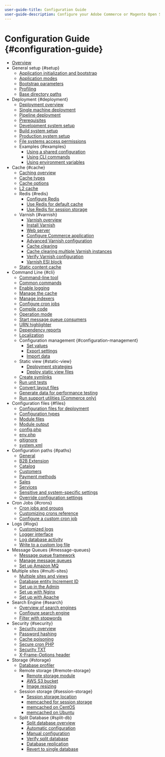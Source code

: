 ```yaml
---
user-guide-title: Configuration Guide
user-guide-description: Configure your Adobe Commerce or Magento Open Source application features and services.
---
```


# Configuration Guide {#configuration-guide}

- [Overview](overview.md)
- General setup {#setup}
  - [Application initialization and bootstrap](bootstrap/initialization.md)
  - [Application modes](bootstrap/application-modes.md)
  - [Bootstrap parameters](bootstrap/set-parameters.md)
  - [Profiling](bootstrap/mage-profiler.md)
  - [Base directory paths](bootstrap/mage-directory.md)
- Deployment {#deployment}
  - [Deployment overview](deployment/overview.md)
  - [Single machine deployment](deployment/single-machine.md)
  - [Pipeline deployment](deployment/technical-details.md)
  - [Prerequisites](deployment/prerequisites.md)
  - [Development system setup](deployment/development-system.md)
  - [Build system setup](deployment/build-system.md)
  - [Production system setup](deployment/production-system.md)
  - [File systems access permissions](deployment/file-system-permissions.md)
  - Examples {#examples}
    - [Using a shared configuration](deployment/example-shared-configuration.md)
    - [Using CLI commands](deployment/example-using-cli.md)
    - [Using environment variables](deployment/example-environment-variables.md)
- Cache {#cache}
  - [Caching overview](cache/caching-overview.md)
  - [Cache types](cache/cache-types.md)
  - [Cache options](cache/cache-options.md)
  - [L2 cache](cache/level-two-cache.md)
  - Redis {#redis}
    - [Configure Redis](cache/config-redis.md)
    - [Use Redis for default cache](cache/redis-pg-cache.md)
    - [Use Redis for session storage](cache/redis-session.md)
  - Varnish {#varnish}
    - [Varnish overview](cache/config-varnish.md)
    - [Install Varnish](cache/config-varnish-install.md)
    - [Web server](cache/config-varnish-server.md)
    - [Configure Commerce application](cache/config-varnish-magento.md)
    - [Advanced Varnish configuration](cache/config-varnish-advanced.md)
    - [Cache clearing](cache/use-varnish-cache.md)
    - [Cache clearing multiple Varnish instances](cache/use-multiple-varnish-cache.md)
    - [Verify Varnish configuration](cache/config-varnish-final.md)
    - [Varnish ESI block](cache/use-varnish-esi.md)
  - [Static content cache](cache/static-content-signing.md)
- Command Line {#cli}
  - [Command-line tool](cli/config-cli.md)
  - [Common commands](cli/common-cli-commands.md)
  - [Enable logging](cli/enable-logging.md)
  - [Manage the cache](cli/manage-cache.md)
  - [Manage indexers](cli/manage-indexers.md)
  - [Configure cron jobs](cli/configure-cron-jobs.md)
  - [Compile code](cli/code-compiler.md)
  - [Operation mode](cli/set-mode.md)
  - [Start message queue consumers](cli/start-message-queues.md)
  - [URN highlighter](cli/urn-highlighter.md)
  - [Dependency reports](cli/dependency-reports.md)
  - [Localization](cli/localization.md)
  - Configuration management {#configuration-management}
    - [Set values](cli/set-configuration-values.md)
    - [Export settings](cli/export-configuration.md)
    - [Import data](cli/import-configuration.md)
  - Static view {#static-view}
    - [Deployment strategies](cli/static-view-file-strategy.md)
    - [Deploy static view files](cli/static-view-file-deployment.md)
  - [Create symlinks](cli/create-symlinks.md)
  - [Run unit tests](cli/unit-tests.md)
  - [Convert layout files](cli/convert-layout-files.md)
  - [Generate data for performance testing](cli/generate-data.md)
  - [Run support utilities (Commerce only)](cli/run-support-utilities.md)
- Configuration files {#files}
  - [Configuration files for deployment](reference/deployment-files.md)
  - [Configuration types](reference/config-create-types.md)
  - [Module files](reference/module-files.md)
  - [Module output](reference/disable-module-output.md)
  - [config.php](reference/config-reference-configphp.md)
  - [env.php](reference/config-reference-envphp.md)
  - [gitignore](reference/config-reference-gitignore.md)
  - [system.xml](reference/config-reference-systemxml.md)
- Configuration paths {#paths}
  - [General](reference/config-reference-general.md)
  - [B2B Extension](reference/config-reference-b2b.md)
  - [Catalog](reference/config-reference-catalog.md)
  - [Customers](reference/config-reference-customers.md)
  - [Payment methods](reference/config-reference-payment.md)
  - [Sales](reference/config-reference-sales.md)
  - [Services](reference/config-reference-services.md)
  - [Sensitive and system-specific settings](reference/config-reference-sens.md)
  - [Override configuration settings](reference/override-config-settings.md)
- Cron Jobs {#crons}
  - [Cron jobs and groups](cron/custom-cron.md)
  - [Customizing crons reference](cron/custom-cron-reference.md)
  - [Configure a custom cron job](cron/custom-cron-tutorial.md)
- Logs {#logs}
  - [Customized logs](logs/custom-logging.md)
  - [Logger interface](logs/logger-interface.md)
  - [Log database activity](logs/database-activity.md)
  - [Write to a custom log file](logs/custom-log-files.md)
- Message Queues {#message-queues}
  - [Message queue framework](queues/message-queue-framework.md)
  - [Manage message queues](queues/manage-message-queues.md)
  - [Set up Amazon MQ](queues/aws-mq.md)
- Multiple sites {#multi-sites}
  - [Multiple sites and views](multi-sites/ms-overview.md)
  - [Database entity Increment ID](multi-sites/change-increment-id.md)
  - [Set up in the Admin](multi-sites/ms-admin.md)
  - [Set up with Nginx](multi-sites/ms-nginx.md)
  - [Set up with Apache](multi-sites/ms-apache.md)
- Search Engine {#search}
  - [Overview of search engines](search/overview-search.md)
  - [Configure search engine](search/configure-search-engine.md)
  - [Filter with stopwords](search/search-stopwords.md)
- Security {#security}
  - [Security overview](security/overview.md)
  - [Password hashing](security/password-hashing.md)
  - [Cache poisoning](security/cache-poisoning.md)
  - [Secure cron PHP](security/secure-cron-php.md)
  - [Security TXT](security/security-txt.md)
  - [X-Frame-Options header](security/xframe-options.md)
- Storage {#storage}
  - [Database profiler](storage/db-profiler.md)
  - Remote storage {#remote-storage}
    - [Remote storage module](remote-storage/remote-storage.md)
    - [AWS S3 bucket](remote-storage/remote-storage-aws-s3.md)
    - [Image resizing](remote-storage/remote-storage-image-resize.md)
  - Session storage {#session-storage}
    - [Session storage location](storage/sessions.md)
    - [memcached for session storage](storage/memcached.md)
    - [memcached on CentOS](storage/memcache-centos.md)
    - [memcached on Ubuntu](storage/memcache-ubuntu.md)
  - Split Database {#split-db}
    - [Split database overview](storage/multi-master.md)
    - [Automatic configuration](storage/multi-master-masterdb.md)
    - [Manual configuration](storage/multi-master-manual.md)
    - [Verify split database](storage/multi-master-verify.md)
    - [Database replication](storage/multi-master-replication.md)
    - [Revert to single database](storage/revert-split-database.md)
